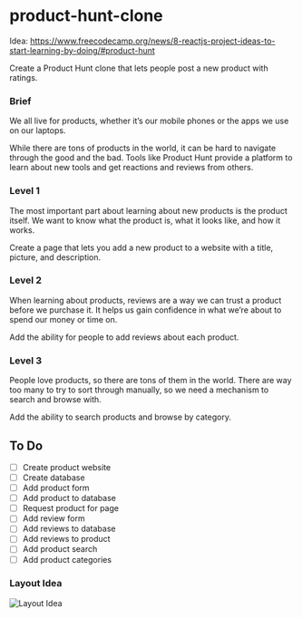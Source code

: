 # product-hunt-clone

Idea: https://www.freecodecamp.org/news/8-reactjs-project-ideas-to-start-learning-by-doing/#product-hunt

Create a Product Hunt clone that lets people post a new product with ratings.

### Brief
We all live for products, whether it’s our mobile phones or the apps we use on our laptops.

While there are tons of products in the world, it can be hard to navigate through the good and the bad. Tools like Product Hunt provide a platform to learn about new tools and get reactions and reviews from others.

### Level 1
The most important part about learning about new products is the product itself. We want to know what the product is, what it looks like, and how it works.

Create a page that lets you add a new product to a website with a title, picture, and description.

### Level 2
When learning about products, reviews are a way we can trust a product before we purchase it. It helps us gain confidence in what we’re about to spend our money or time on.

Add the ability for people to add reviews about each product.

### Level 3
People love products, so there are tons of them in the world. There are way too many to try to sort through manually, so we need a mechanism to search and browse with.

Add the ability to search products and browse by category.

## To Do
- [ ] Create product website
- [ ] Create database
- [ ] Add product form
- [ ] Add product to database
- [ ] Request product for page
- [ ] Add review form
- [ ] Add reviews to database
- [ ] Add reviews to product
- [ ] Add product search
- [ ] Add product categories

### Layout Idea

![Layout Idea](https://www.freecodecamp.org/news/content/images/2020/08/Product-Hunt---Layout.jpg)
